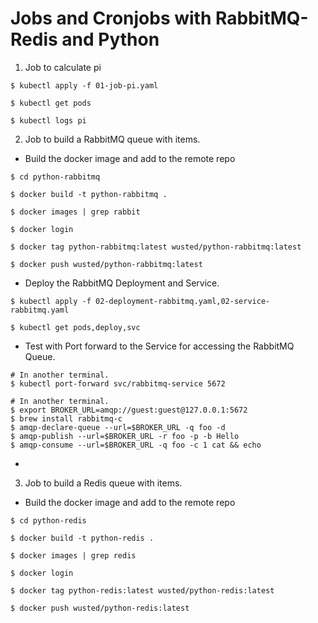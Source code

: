 # Jobs and Cronjobs with RabbitMQ-Redis and Python

1. Job to calculate pi

```
$ kubectl apply -f 01-job-pi.yaml

$ kubectl get pods

$ kubectl logs pi
```

2. Job to build a RabbitMQ queue with items.
    
- Build the docker image and add to the remote repo
```
$ cd python-rabbitmq

$ docker build -t python-rabbitmq .

$ docker images | grep rabbit

$ docker login

$ docker tag python-rabbitmq:latest wusted/python-rabbitmq:latest

$ docker push wusted/python-rabbitmq:latest
```

- Deploy the RabbitMQ Deployment and Service.
```
$ kubectl apply -f 02-deployment-rabbitmq.yaml,02-service-rabbitmq.yaml

$ kubectl get pods,deploy,svc
```

- Test with Port forward to the Service for accessing the RabbitMQ Queue.
```
# In another terminal.
$ kubectl port-forward svc/rabbitmq-service 5672

# In another terminal.
$ export BROKER_URL=amqp://guest:guest@127.0.0.1:5672
$ brew install rabbitmq-c
$ amqp-declare-queue --url=$BROKER_URL -q foo -d
$ amqp-publish --url=$BROKER_URL -r foo -p -b Hello
$ amqp-consume --url=$BROKER_URL -q foo -c 1 cat && echo
```

- 

3. Job to build a Redis queue with items.

- Build the docker image and add to the remote repo
```
$ cd python-redis

$ docker build -t python-redis .

$ docker images | grep redis

$ docker login

$ docker tag python-redis:latest wusted/python-redis:latest

$ docker push wusted/python-redis:latest
```

